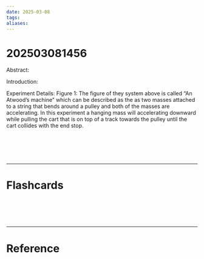 ```yaml
---
date: 2025-03-08
tags: 
aliases:
---
```

# 202503081456

Abstract:

Introduction:

Experiment Details:
Figure 1:
The figure of they system above is called “An Atwood’s machine” which can be described as the as two masses attached to a string that bends around a pulley and both of the masses are accelerating. In this experiment a hanging mass will accelerating downward while pulling the cart that is on top of a track towards the pulley until the cart collides with the end stop.
# ‌
---
# Flashcards


# ‌
---
# Reference
